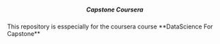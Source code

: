 <center><h5>Capstone Coursera</h5></center>
This repository is esspecially for the coursera course **DataScience For Capstone**

